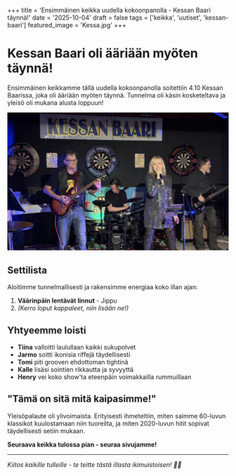 +++
title = 'Ensimmäinen keikka uudella kokoonpanolla - Kessan Baari täynnä!'
date = '2025-10-04'
draft = false
tags = ['keikka', 'uutiset', 'kessan-baari']
featured_image = 'Kessa.jpg'
+++

# Kessan Baari oli ääriään myöten täynnä!

Ensimmäinen keikkamme tällä uudella kokoonpanolla soitettiin 4.10 Kessan Baarissa, joka oli ääriään myöten täynnä. Tunnelma oli käsin kosketeltava ja yleisö oli mukana alusta loppuun!

![Icetribe esiintyy Kessan Baarissa täydelle salille](Kessa.jpg)

## Settilista

Aloitimme tunnelmallisesti ja rakensimme energiaa koko illan ajan:

1. **Väärinpäin lentävät linnut** - Jippu
2. *(Kerro loput kappaleet, niin lisään ne!)*

## Yhtyeemme loisti

- **Tiina** valloitti laulullaan kaikki sukupolvet
- **Jarmo** soitti ikonisia riffejä täydellisesti  
- **Tomi** piti grooven ehdottoman tightinä
- **Kalle** lisäsi sointien rikkautta ja syvyyttä
- **Henry** vei koko show'ta eteenpäin voimakkailla rummuillaan

## "Tämä on sitä mitä kaipasimme!"

Yleisöpalaute oli ylivoimaista. Erityisesti ihmeteltiin, miten saimme 60-luvun klassikot kuulostamaan niin tuoreilta, ja miten 2020-luvun hitit sopivat täydellisesti setiin mukaan.

**Seuraava keikka tulossa pian - seuraa sivujamme!**

---

*Kiitos kaikille tulleille - te teitte tästä illasta ikimuistoisen! 🎸🎤*